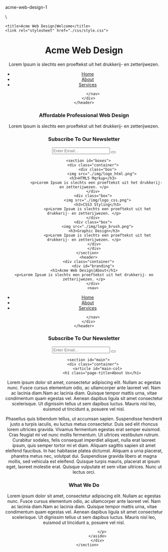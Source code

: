acme-web-design-1
<!DOCTYPE html>
<html lang="en">
<head>
    <meta charset="UTF-8">
    <meta name="viewport" content="width=device-width">
    <meta name="description" content="Affordable and professional web design,professional web design">\
    <meta name="keywords" content="web design,affordable web design,proje">
    <meta name="author" content="Reyhan yildiz">

    <title>Acme Web Design|Welcome</title>
    <link rel="stylesheet" href="./css/style.css">
  
</head>
<body>
    <header>
        <div class="container">
            <div id="branding">
    <h1>Acme Web Design</h1>
    <p>Lorem Ipsum is slechts een proeftekst uit het drukkerij- en zetterijwezen. </p>
            </div>
            <nav>
<ul>
    <li class="current"><a href="index.html">Home</a></li>
    <li><a href="about.html">About</a></li>
    <li><a href="services.html">Services</a></li>
</ul>

            </nav>
        </div>
    </header>
<section id="showcase">
     <div class="container">
        <h1>Affordable Professional Web Design</h1>   
        <p>Lorem Ipsum is slechts een proeftekst uit het drukkerij- en zetterijwezen. </p>
     </div>
</section>

<section id="newsletter">
    <div class="container">
        <h1>Subscribe To Our Newsletter</h1> 
        <form>
            <input type="email" placeholder="Enter Email...">
            <button type="submit" class="button_1">
        </form>
        </div>
        </section>


        <section id="boxes">
            <div class="container">
                <div class="box">
                    <img src="./img/logo_html.png">
               <h3>HTML5 Mqrkup</h3>   
               <p>Lorem Ipsum is slechts een proeftekst uit het drukkerij- en zetterijwezen. </p>
            </div>
            <div class="box">
                <img src="./img/logo_css.png">
                <h3>CSS3 Styling</h3>
                <p>Lorem Ipsum is slechts een proeftekst uit het drukkerij- en zetterijwezen. </p>
            </div>
            <div class="box">
                <img src="./img/logo_brush.png">
                <h3>Graphic Design</h3>   
                <p>Lorem Ipsum is slechts een proeftekst uit het drukkerij- en zetterijwezen. </p>
             </div>
             </div>
       </section>
        <header>
        <div class="container">
            <div id="branding">
    <h1>Acme Web Design|About</h1>
    <p>Lorem Ipsum is slechts een proeftekst uit het drukkerij- en zetterijwezen. </p>
            </div>
            <nav>
<ul>
    <li><a href="index.html">Home</a></li>
    <li class="current"><a href="about.html">About</a></li>
    <li><a href="services.html">Services</a></li>
</ul>

            </nav>
        </div>
    </header>


<section id="newsletter">
    <div class="container">
        <h1>Subscribe To Our Newsletter</h1> 
        <form>
            <input type="email" placeholder="Enter Email...">
            <button type="submit" class="button_1">
        </form>
        </div>
        </section>


        <section id="main">
            <div class="container">
                <article id="main-col>
                    <h1 class="page-title>About Us</h1>
<p>Lorem ipsum dolor sit amet, consectetur adipiscing elit. Nullam ac egestas nunc. Fusce cursus elementum odio, ac ullamcorper ante laoreet vel. Nam ac lacinia diam.Nam ac lacinia diam. Quisque tempor mattis urna, vitae condimentum quam egestas vel. Aenean dapibus ligula sit amet consectetur scelerisque. Ut dignissim tellus ut sem dapibus luctus. Mauris nisl leo, euismod ut tincidunt a, posuere vel nisl.

</p>
<p class="dark">Phasellus quis bibendum tellus, ut accumsan sapien. Suspendisse hendrerit justo a turpis iaculis, eu luctus metus consectetur. Duis sed elit rhoncus lorem ultricies gravida. Vivamus fermentum egestas erat semper euismod. Cras feugiat mi vel nunc mollis fermentum. Ut ultrices vestibulum rutrum. Curabitur sodales, felis consequat imperdiet aliquet, nulla erat laoreet ipsum, quis semper tortor mi et diam. Aliquam sagittis sapien sit amet eleifend faucibus. In hac habitasse platea dictumst. Aliquam a urna placerat, pharetra metus nec, volutpat dui. Suspendisse gravida libero at magna mollis, sed vehicula est eleifend. Quisque turpis mauris, placerat at ipsum eget, laoreet molestie erat. Quisque vulputate et sem vitae ultrices. Nunc ut lectus orci. </p>
                </article>
                <aside id="sidebaar">
                    <div class="dark"></div>
                  <h3>What We Do</h3>
                    <p>Lorem ipsum dolor sit amet, consectetur adipiscing elit. Nullam ac egestas nunc. Fusce cursus elementum odio, ac ullamcorper ante laoreet vel. Nam ac lacinia diam.Nam ac lacinia diam. Quisque tempor mattis urna, vitae condimentum quam egestas vel. Aenean dapibus ligula sit amet consectetur scelerisque. Ut dignissim tellus ut sem dapibus luctus. Mauris nisl leo, euismod ut tincidunt a, posuere vel nisl.

                    </p>
                </aside>
                </div>
       </section>
       
</body>
</html>

